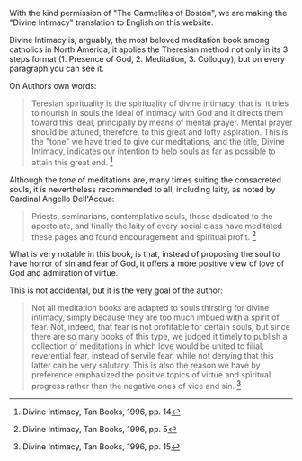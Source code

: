 With the kind permission of "The Carmelites of Boston", we are making the "Divine Intimacy" translation to English on this website.

Divine Intimacy is, arguably, the most beloved meditation book among catholics in North America, it applies the Theresian method not only in its 3 steps format (1. Presence of God, 2. Meditation, 3. Colloquy), but on every paragraph you can see it.

On Authors own words:

> Teresian spirituality is the spirituality of divine intimacy, that is, it tries to nourish in souls the ideal of intimacy with God and it directs them toward this ideal, principally by means of mental prayer.   Mental prayer should be attuned, therefore, to this great and lofty aspiration. This is the "tone" we have tried to give our meditations, and the title, Divine Intimacy, indicates our intention to help souls as far as possible to attain this great end. [^1]

Although the *tone* of meditations are, many times suiting the consacreted souls, it is nevertheless recommended to all, including laity, as noted by Cardinal Angello Dell'Acqua:

> Priests, seminarians, contemplative souls, those dedicated to the apostolate, and finally the laity of every social class have meditated these pages and found encouragement and spiritual profit. [^2]

What is very notable in this book, is that, instead of proposing the soul to have horror of sin and fear of God, it offers a more positive view of love of God and admiration of virtue. 

This is not accidental, but it is the very goal of the author:

> Not all meditation books are adapted to souls thirsting for divine intimacy, simply because they are too much imbued with a spirit of fear. Not, indeed, that fear is not profitable for certain souls, but since there are so many books of this type, we judged it timely to publish a collection of meditations in which love would be united to filial, reverential fear, instead of servile fear, while not denying that this latter can be very salutary. This is also the reason we have by preference emphasized the positive topics of virtue and spiritual progress rather than the negative ones of vice and sin. [^3]

[^1]: Divine Intimacy, Tan Books, 1996, pp. 14
[^2]: Divine Intimacy, Tan Books, 1996, pp. 5
[^3]: Divine Intimacy, Tan Books, 1996, pp. 15

